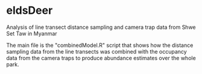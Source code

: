 # eldsDeer
Analysis of line transect distance sampling and camera trap data from Shwe Set Taw in Myanmar

The main file is the "combinedModel.R" script that shows how the distance sampling data from the line transects was combined with the occupancy data from the camera traps to produce abundance estimates over the whole park.
